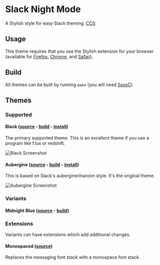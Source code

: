 # Slack Night Mode
A Stylish style for easy Slack theming. [CC0](http://creativecommons.org/publicdomain/zero/1.0/).

## Usage

This theme requires that you use the Stylish extension for your browser (available for [Firefox](https://addons.mozilla.org/en-US/firefox/addon/stylish/), [Chrome](https://chrome.google.com/webstore/detail/stylish/fjnbnpbmkenffdnngjfgmeleoegfcffe), and [Safari](http://sobolev.us/stylish/)).

## Build

All themes can be built by running `make` (you will need [SassC](http://sass-lang.com/libsass)).

## Themes

### Supported

#### Black ([source](scss/main.scss) - [build](css/black.css) - [install](https://userstyles.org/styles/117475/slack-night-mode-black))

The primary supported theme. This is an excellent theme if you use a program like f.lux or redshift.

![Black Screenshot](https://df6a.https.cdn.softlayer.net/80DF6A/static.userstyles.org/style_screenshots/117475_after.png)

#### Aubergine ([source](scss/themes/_aubergine.scss) - [build](css/variants/aubergine.css) - [install](https://userstyles.org/styles/101971/slack-night-mode))

This is based on Slack's aubergine/maroon style. It's the original theme.

![Aubergine Screenshot](https://df6a.https.cdn.softlayer.net/80DF6A/static.userstyles.org/style_screenshots/101971_after.png)

### Variants

#### Midnight Blue ([source](scss/themes/_midnight-blue.scss) - [build](css/variants/midnight-blue.css))

### Extensions

Variants can have extensions which add additional changes.

#### Monospaced ([source](scss/themes/_monospaced.scss))

Replaces the messaging font stack with a monospace font stack.

